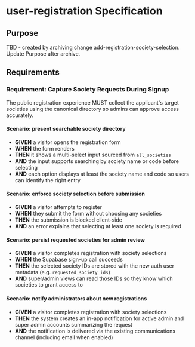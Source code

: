 # user-registration Specification

## Purpose
TBD - created by archiving change add-registration-society-selection. Update Purpose after archive.
## Requirements
### Requirement: Capture Society Requests During Signup
The public registration experience MUST collect the applicant's target societies using the canonical directory so admins can approve access accurately.

#### Scenario: present searchable society directory
- **GIVEN** a visitor opens the registration form
- **WHEN** the form renders
- **THEN** it shows a multi-select input sourced from `all_societies`
- **AND** the input supports searching by society name or code before selecting
- **AND** each option displays at least the society name and code so users can identify the right entry

#### Scenario: enforce society selection before submission
- **GIVEN** a visitor attempts to register
- **WHEN** they submit the form without choosing any societies
- **THEN** the submission is blocked client-side
- **AND** an error explains that selecting at least one society is required

#### Scenario: persist requested societies for admin review
- **GIVEN** a visitor completes registration with society selections
- **WHEN** the Supabase sign-up call succeeds
- **THEN** the selected society IDs are stored with the new auth user metadata (e.g. `requested_society_ids`)
- **AND** super/admin views can read those IDs so they know which societies to grant access to

#### Scenario: notify administrators about new registrations
- **GIVEN** a visitor completes registration with society selections
- **THEN** the system creates an in-app notification for active admin and super admin accounts summarizing the request
- **AND** the notification is delivered via the existing communications channel (including email when enabled)

